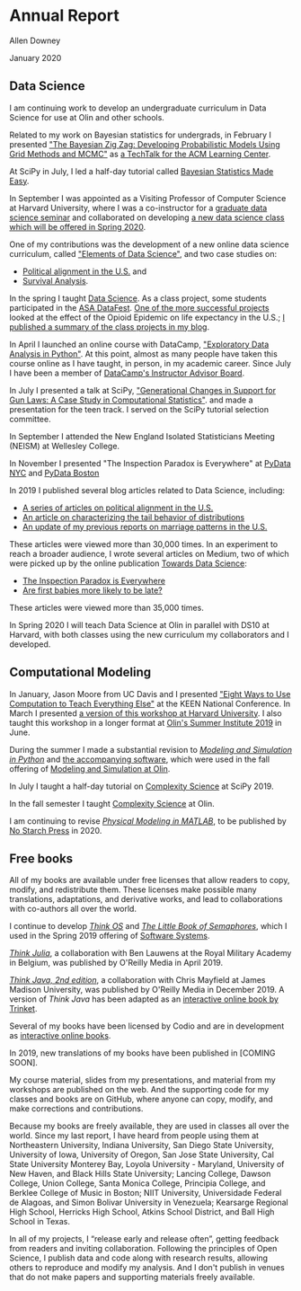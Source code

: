 
# Annual Report

Allen Downey

January 2020


## Data Science

I am continuing work to develop an undergraduate curriculum in Data Science for use at Olin and other schools.

Related to my work on Bayesian statistics for undergrads, in February I presented 
["The Bayesian Zig Zag: Developing Probabilistic Models Using Grid Methods and MCMC"](https://www.youtube.com/watch?v=LuiJ-0ROvGA) as 
[a TechTalk for the ACM Learning Center](https://on.acm.org/t/the-bayesian-zig-zag-developing-probabilistic-models-using-grid-methods-and-mcmc/853).

At SciPy in July, I led a half-day tutorial called 
[Bayesian Statistics Made Easy](https://www.youtube.com/watch?v=-X0BiV9n_fQ).

In September I was appointed as a Visiting Professor of Computer Science at Harvard University, 
where I was a co-instructor for a [graduate data science seminar](http://stat250.org/2019/) and 
collaborated on developing
[a new data science class which will be offered in Spring 2020](http://datascience10.org/2020/).

One of my contributions was the development of a new online data science curriculum,
called ["Elements of Data Science"](https://allendowney.github.io/ElementsOfDataScience/),
and two case studies on:

* [Political alignment in the U.S.](https://github.com/AllenDowney/PoliticalAlignmentCaseStudy) and
* [Survival Analysis](https://github.com/AllenDowney/SurvivalAnalysisPython).

In the spring I taught [Data Science](https://sites.google.com/site/olinds19/).
As a class project, some students participated in the [ASA DataFest](https://ww2.amstat.org/education/datafest/).
[One of the more successful projects](https://github.com/ASHSWAN1999/DataScienceProject2/blob/master/report2.md)
looked at the effect of the Opioid Epidemic on life expectancy in the U.S.;
[I published a summary of the class projects in my blog](https://www.allendowney.com/blog/2019/03/20/happiness-mental-health-drugs-politics-and-language/).

In April I launched an online course with DataCamp, 
["Exploratory Data Analysis in Python"](https://www.datacamp.com/instructors/allen-downey).
At this point, almost as many people have taken this course online as I have taught, in person, in my academic career.
Since July I have been a member of 
[DataCamp's Instructor Advisor Board](https://www.datacamp.com/community/blog/instructor-advisory-board-member-announcement).

In July I presented a talk at SciPy, ["Generational Changes in Support for Gun Laws: A Case Study in Computational Statistics"](https://www.youtube.com/watch?v=iI7lEMXHypw).
and made a presentation for the teen track.
I served on the SciPy tutorial selection committee.

In September I attended the New England Isolated Statisticians Meeting (NEISM) at Wellesley College.

In November I presented "The Inspection Paradox is Everywhere" at 
[PyData NYC](https://pydata.org/nyc2019/speaker/profile/107/allen-downey/) and 
[PyData Boston](https://www.meetup.com/PyData-Boston-Cambridge/events/266108920/)

In 2019 I published several blog articles related to Data Science, including:

* [A series of articles on political alignment in the U.S.](https://www.allendowney.com/blog/2019/08/06/left-right-part-4/)
* [An article on characterizing the tail behavior of distributions](https://www.allendowney.com/blog/2019/08/13/watch-your-tail/)
* [An update of my previous reports on marriage patterns in the U.S.](https://www.allendowney.com/blog/2019/02/21/are-men-getting-married-later-or-never-both/) 

These articles were viewed more than 30,000 times.
In an experiment to reach a broader audience, I wrote several articles on Medium, 
two of which were picked up by the online publication [Towards Data Science](https://towardsdatascience.com):

* [The Inspection Paradox is Everywhere](https://towardsdatascience.com/the-inspection-paradox-is-everywhere-2ef1c2e9d709?source=friends_link&sk=a38a2925e44f481d27e5b2452128716a)
* [Are first babies more likely to be late?](https://towardsdatascience.com/are-first-babies-more-likely-to-be-late-1b099b5796b6?source=friends_link&sk=6041310cba17727a1312b40488300b31)

These articles were viewed more than 35,000 times.

In Spring 2020 I will teach Data Science at Olin in parallel with DS10 at Harvard, with both classes using
the new curriculum my collaborators and I developed.


## Computational Modeling

In January, Jason Moore from UC Davis and I presented ["Eight Ways to Use Computation to Teach Everything Else"](https://engineeringunleashed.com/Events/NationalConference.aspx?EventGuid=c4a40a01-ae26-4f3a-99ef-2ec4039244f9#workshops) at the KEEN National Conference.
In March I presented [a version of this workshop at Harvard University](https://linc.seas.harvard.edu/event/faculty-workshop-0).
I also taught this workshop in a longer format at 
[Olin's Summer Institute 2019](http://www.olin.edu/collaborate/collaboratory/summer-institute/) in June.

During the summer I made a substantial revision to 
[*Modeling and Simulation in Python*](https://greenteapress.com/wp/modsimpy/) and 
[the accompanying software](https://github.com/AllenDowney/ModSimPy), which were used in the fall offering of 
[Modeling and Simulation at Olin](https://canvas.instructure.com/courses/1675202/). 

In July I taught a half-day tutorial on
[Complexity Science](https://www.youtube.com/watch?v=ccA6ghSW1Iw) at SciPy 2019.

In the fall semester I taught [Complexity Science](https://sites.google.com/site/complexityscience19/) at Olin.

I am continuing to revise [*Physical Modeling in MATLAB*](https://greenteapress.com/wp/physical-modeling-in-matlab/), 
to be published by [No Starch Press](https://nostarch.com) in 2020.


## Free books

All of my books are available under free licenses that allow readers to
copy, modify, and redistribute them. These licenses make possible
many translations, adaptations, and derivative works, and lead to
collaborations with co-authors all over the world.

I continue to develop [*Think OS*](http://greenteapress.com/thinkos/) and 
[*The Little Book of Semaphores*](https://greenteapress.com/wp/semaphores/), 
which I used in the Spring 2019 offering of 
[Software Systems](https://sites.google.com/site/softsys19/).

[*Think Julia*](http://shop.oreilly.com/product/0636920215707.do), a collaboration with Ben Lauwens at the Royal Military Academy in Belgium, 
was published by O'Reilly Media in April 2019.

[*Think Java, 2nd edition*](http://shop.oreilly.com/product/0636920304364.do), a collaboration with Chris Mayfield at James Madison University, was
published by O'Reilly Media in December 2019.
A version of *Think Java* has been adapted as an [interactive online book by Trinket](https://books.trinket.io/thinkjava/).

Several of my books have been licensed by Codio and are in development as [interactive online books](https://www.codio.com/blog/introducing-codio-books).

In 2019, new translations of my books have been published in [COMING SOON].

My course material, slides from my presentations, and material from my
workshops are published on the web. And the supporting code for my
classes and books are on GitHub, where anyone can copy, modify, and make
corrections and contributions.

Because my books are freely available, they are used in classes all over
the world.  Since my last report, I have heard from people using them
at 
Northeastern University,
Indiana University, 
San Diego State University,
University of Iowa,
University of Oregon,
San Jose State University,
Cal State University Monterey Bay,
Loyola University - Maryland,
University of New Haven, and
Black Hills State University;
Lancing College,
Dawson College,
Union College,
Santa Monica College,
Principia College, and
Berklee College of Music in Boston;
NIIT University,
Universidade Federal de Alagoas, and
Simon Bolivar University in Venezuela;
Kearsarge Regional High School,
Herricks High School,
Atkins School District, and
Ball High School in Texas.

In all of my projects, I “release early and release often”, getting
feedback from readers and inviting collaboration. Following the
principles of Open Science, I publish data and code along with research
results, allowing others to reproduce and modify my analysis. And I
don't publish in venues that do not make papers and supporting materials
freely available.

